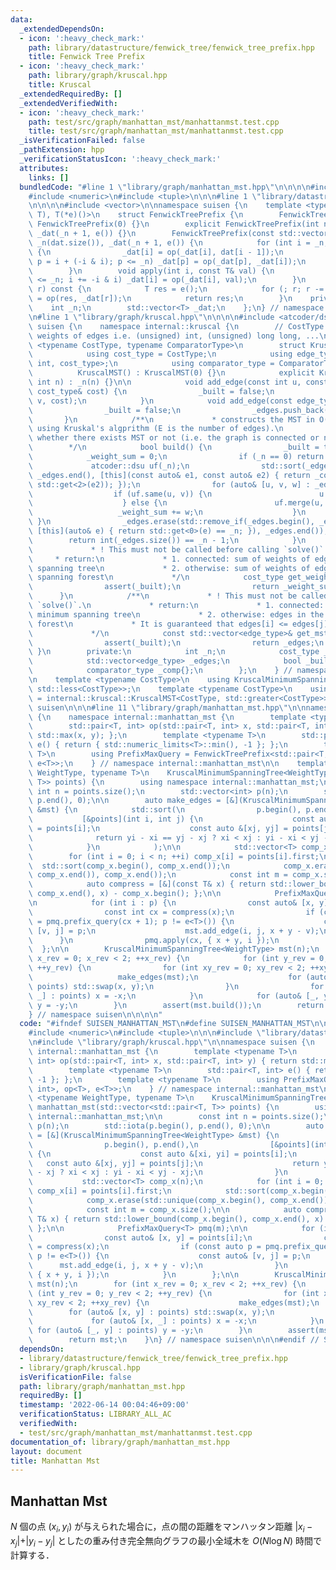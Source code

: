 ```yaml
---
data:
  _extendedDependsOn:
  - icon: ':heavy_check_mark:'
    path: library/datastructure/fenwick_tree/fenwick_tree_prefix.hpp
    title: Fenwick Tree Prefix
  - icon: ':heavy_check_mark:'
    path: library/graph/kruscal.hpp
    title: Kruscal
  _extendedRequiredBy: []
  _extendedVerifiedWith:
  - icon: ':heavy_check_mark:'
    path: test/src/graph/manhattan_mst/manhattanmst.test.cpp
    title: test/src/graph/manhattan_mst/manhattanmst.test.cpp
  _isVerificationFailed: false
  _pathExtension: hpp
  _verificationStatusIcon: ':heavy_check_mark:'
  attributes:
    links: []
  bundledCode: "#line 1 \"library/graph/manhattan_mst.hpp\"\n\n\n\n#include <limits>\n\
    #include <numeric>\n#include <tuple>\n\n\n#line 1 \"library/datastructure/fenwick_tree/fenwick_tree_prefix.hpp\"\
    \n\n\n\n#include <vector>\n\nnamespace suisen {\n    template <typename T, T(*op)(T,\
    \ T), T(*e)()>\n    struct FenwickTreePrefix {\n        FenwickTreePrefix() :\
    \ FenwickTreePrefix(0) {}\n        explicit FenwickTreePrefix(int n) : _n(n),\
    \ _dat(_n + 1, e()) {}\n        FenwickTreePrefix(const std::vector<T> &dat) :\
    \ _n(dat.size()), _dat(_n + 1, e()) {\n            for (int i = _n; i > 0; --i)\
    \ {\n                _dat[i] = op(_dat[i], dat[i - 1]);\n                if (int\
    \ p = i + (-i & i); p <= _n) _dat[p] = op(_dat[p], _dat[i]);\n            }\n\
    \        }\n        void apply(int i, const T& val) {\n            for (++i; i\
    \ <= _n; i += -i & i) _dat[i] = op(_dat[i], val);\n        }\n        T prefix_query(int\
    \ r) const {\n            T res = e();\n            for (; r; r -= -r & r) res\
    \ = op(res, _dat[r]);\n            return res;\n        }\n    private:\n    \
    \    int _n;\n        std::vector<T> _dat;\n    };\n} // namespace suisen\n\n\n\
    \n#line 1 \"library/graph/kruscal.hpp\"\n\n\n\n#include <atcoder/dsu>\n\nnamespace\
    \ suisen {\n    namespace internal::kruscal {\n        // CostType: a type represents\
    \ weights of edges i.e. (unsigned) int, (unsigned) long long, ...\n        template\
    \ <typename CostType, typename ComparatorType>\n        struct KruscalMST {\n\
    \            using cost_type = CostType;\n            using edge_type = std::tuple<int,\
    \ int, cost_type>;\n            using comparator_type = ComparatorType;\n\n  \
    \          KruscalMST() : KruscalMST(0) {}\n            explicit KruscalMST(const\
    \ int n) : _n(n) {}\n\n            void add_edge(const int u, const int v, const\
    \ cost_type& cost) {\n                _built = false;\n                _edges.emplace_back(u,\
    \ v, cost);\n            }\n            void add_edge(const edge_type& e) {\n\
    \                _built = false;\n                _edges.push_back(e);\n     \
    \       }\n            /**\n             * constructs the MST in O(ElogE) time\
    \ using Kruskal's algprithm (E is the number of edges).\n             * return:\
    \ whether there exists MST or not (i.e. the graph is connected or not)\n     \
    \        */\n            bool build() {\n                _built = true;\n    \
    \            _weight_sum = 0;\n                if (_n == 0) return true;\n   \
    \             atcoder::dsu uf(_n);\n                std::sort(_edges.begin(),\
    \ _edges.end(), [this](const auto& e1, const auto& e2) { return _comp(std::get<2>(e1),\
    \ std::get<2>(e2)); });\n                for (auto& [u, v, w] : _edges) {\n  \
    \                  if (uf.same(u, v)) {\n                        u = v = _n;\n\
    \                    } else {\n                        uf.merge(u, v);\n     \
    \                   _weight_sum += w;\n                    }\n               \
    \ }\n                _edges.erase(std::remove_if(_edges.begin(), _edges.end(),\
    \ [this](auto& e) { return std::get<0>(e) == _n; }), _edges.end());\n        \
    \        return int(_edges.size()) == _n - 1;\n            }\n            /**\n\
    \             * ! This must not be called before calling `solve()`.\n        \
    \     * return:\n             * 1. connected: sum of weights of edges in the minimum\
    \ spanning tree\n             * 2. otherwise: sum of weights of edges in the minimum\
    \ spanning forest\n             */\n            cost_type get_weight() const {\n\
    \                assert(_built);\n                return _weight_sum;\n      \
    \      }\n            /**\n             * ! This must not be called before calling\
    \ `solve()`.\n             * return:\n             * 1. connected: edges in the\
    \ minimum spanning tree\n             * 2. otherwise: edges in the minimum spanning\
    \ forest\n             * It is guaranteed that edges[i] <= edges[j] iff i <= j.\n\
    \             */\n            const std::vector<edge_type>& get_mst() const {\n\
    \                assert(_built);\n                return _edges;\n           \
    \ }\n        private:\n            int _n;\n            cost_type _weight_sum;\n\
    \            std::vector<edge_type> _edges;\n            bool _built = false;\n\
    \            comparator_type _comp{};\n        };\n    } // namespace internal::kruscal\n\
    \n    template <typename CostType>\n    using KruscalMinimumSpanningTree = internal::kruscal::KruscalMST<CostType,\
    \ std::less<CostType>>;\n    template <typename CostType>\n    using KruscalMaximumSpanningTree\
    \ = internal::kruscal::KruscalMST<CostType, std::greater<CostType>>;\n} // namespace\
    \ suisen\n\n\n#line 11 \"library/graph/manhattan_mst.hpp\"\n\nnamespace suisen\
    \ {\n    namespace internal::manhattan_mst {\n        template <typename T>\n\
    \        std::pair<T, int> op(std::pair<T, int> x, std::pair<T, int> y) { return\
    \ std::max(x, y); };\n        template <typename T>\n        std::pair<T, int>\
    \ e() { return { std::numeric_limits<T>::min(), -1 }; };\n        template <typename\
    \ T>\n        using PrefixMaxQuery = FenwickTreePrefix<std::pair<T, int>, op<T>,\
    \ e<T>>;\n    } // namespace internal::manhattan_mst\n\n    template <typename\
    \ WeightType, typename T>\n    KruscalMinimumSpanningTree<WeightType> manhattan_mst(std::vector<std::pair<T,\
    \ T>> points) {\n        using namespace internal::manhattan_mst;\n\n        const\
    \ int n = points.size();\n        std::vector<int> p(n);\n        std::iota(p.begin(),\
    \ p.end(), 0);\n\n        auto make_edges = [&](KruscalMinimumSpanningTree<WeightType>\
    \ &mst) {\n            std::sort(\n                p.begin(), p.end(),\n     \
    \           [&points](int i, int j) {\n                    const auto &[xi, yi]\
    \ = points[i];\n                    const auto &[xj, yj] = points[j];\n      \
    \              return yi - xi == yj - xj ? xi < xj : yi - xi < yj - xj;\n    \
    \            }\n            );\n\n            std::vector<T> comp_x(n);\n    \
    \        for (int i = 0; i < n; ++i) comp_x[i] = points[i].first;\n          \
    \  std::sort(comp_x.begin(), comp_x.end());\n            comp_x.erase(std::unique(comp_x.begin(),\
    \ comp_x.end()), comp_x.end());\n            const int m = comp_x.size();\n\n\
    \            auto compress = [&](const T& x) { return std::lower_bound(comp_x.begin(),\
    \ comp_x.end(), x) - comp_x.begin(); };\n\n            PrefixMaxQuery<T> pmq(m);\n\
    \n            for (int i : p) {\n                const auto& [x, y] = points[i];\n\
    \                const int cx = compress(x);\n                if (const auto p\
    \ = pmq.prefix_query(cx + 1); p != e<T>()) {\n                    const auto&\
    \ [v, j] = p;\n                    mst.add_edge(i, j, x + y - v);\n          \
    \      }\n                pmq.apply(cx, { x + y, i });\n            }\n      \
    \  };\n\n        KruscalMinimumSpanningTree<WeightType> mst(n);\n        for (int\
    \ x_rev = 0; x_rev < 2; ++x_rev) {\n            for (int y_rev = 0; y_rev < 2;\
    \ ++y_rev) {\n                for (int xy_rev = 0; xy_rev < 2; ++xy_rev) {\n \
    \                   make_edges(mst);\n                    for (auto& [x, y] :\
    \ points) std::swap(x, y);\n                }\n                for (auto& [x,\
    \ _] : points) x = -x;\n            }\n            for (auto& [_, y] : points)\
    \ y = -y;\n        }\n        assert(mst.build());\n        return mst;\n    }\n\
    } // namespace suisen\n\n\n\n"
  code: "#ifndef SUISEN_MANHATTAN_MST\n#define SUISEN_MANHATTAN_MST\n\n#include <limits>\n\
    #include <numeric>\n#include <tuple>\n\n\n#include \"library/datastructure/fenwick_tree/fenwick_tree_prefix.hpp\"\
    \n#include \"library/graph/kruscal.hpp\"\n\nnamespace suisen {\n    namespace\
    \ internal::manhattan_mst {\n        template <typename T>\n        std::pair<T,\
    \ int> op(std::pair<T, int> x, std::pair<T, int> y) { return std::max(x, y); };\n\
    \        template <typename T>\n        std::pair<T, int> e() { return { std::numeric_limits<T>::min(),\
    \ -1 }; };\n        template <typename T>\n        using PrefixMaxQuery = FenwickTreePrefix<std::pair<T,\
    \ int>, op<T>, e<T>>;\n    } // namespace internal::manhattan_mst\n\n    template\
    \ <typename WeightType, typename T>\n    KruscalMinimumSpanningTree<WeightType>\
    \ manhattan_mst(std::vector<std::pair<T, T>> points) {\n        using namespace\
    \ internal::manhattan_mst;\n\n        const int n = points.size();\n        std::vector<int>\
    \ p(n);\n        std::iota(p.begin(), p.end(), 0);\n\n        auto make_edges\
    \ = [&](KruscalMinimumSpanningTree<WeightType> &mst) {\n            std::sort(\n\
    \                p.begin(), p.end(),\n                [&points](int i, int j)\
    \ {\n                    const auto &[xi, yi] = points[i];\n                 \
    \   const auto &[xj, yj] = points[j];\n                    return yi - xi == yj\
    \ - xj ? xi < xj : yi - xi < yj - xj;\n                }\n            );\n\n \
    \           std::vector<T> comp_x(n);\n            for (int i = 0; i < n; ++i)\
    \ comp_x[i] = points[i].first;\n            std::sort(comp_x.begin(), comp_x.end());\n\
    \            comp_x.erase(std::unique(comp_x.begin(), comp_x.end()), comp_x.end());\n\
    \            const int m = comp_x.size();\n\n            auto compress = [&](const\
    \ T& x) { return std::lower_bound(comp_x.begin(), comp_x.end(), x) - comp_x.begin();\
    \ };\n\n            PrefixMaxQuery<T> pmq(m);\n\n            for (int i : p) {\n\
    \                const auto& [x, y] = points[i];\n                const int cx\
    \ = compress(x);\n                if (const auto p = pmq.prefix_query(cx + 1);\
    \ p != e<T>()) {\n                    const auto& [v, j] = p;\n              \
    \      mst.add_edge(i, j, x + y - v);\n                }\n                pmq.apply(cx,\
    \ { x + y, i });\n            }\n        };\n\n        KruscalMinimumSpanningTree<WeightType>\
    \ mst(n);\n        for (int x_rev = 0; x_rev < 2; ++x_rev) {\n            for\
    \ (int y_rev = 0; y_rev < 2; ++y_rev) {\n                for (int xy_rev = 0;\
    \ xy_rev < 2; ++xy_rev) {\n                    make_edges(mst);\n            \
    \        for (auto& [x, y] : points) std::swap(x, y);\n                }\n   \
    \             for (auto& [x, _] : points) x = -x;\n            }\n           \
    \ for (auto& [_, y] : points) y = -y;\n        }\n        assert(mst.build());\n\
    \        return mst;\n    }\n} // namespace suisen\n\n\n#endif // SUISEN_MANHATTAN_MST\n"
  dependsOn:
  - library/datastructure/fenwick_tree/fenwick_tree_prefix.hpp
  - library/graph/kruscal.hpp
  isVerificationFile: false
  path: library/graph/manhattan_mst.hpp
  requiredBy: []
  timestamp: '2022-06-14 00:04:46+09:00'
  verificationStatus: LIBRARY_ALL_AC
  verifiedWith:
  - test/src/graph/manhattan_mst/manhattanmst.test.cpp
documentation_of: library/graph/manhattan_mst.hpp
layout: document
title: Manhattan Mst
---
```

## Manhattan Mst

$N$ 個の点 $(x_i,y_i)$ が与えられた場合に，点の間の距離をマンハッタン距離 $\vert x _ i - x _ j\vert + \vert y _ i - y _ j\vert$ としたの重み付き完全無向グラフの最小全域木を $O(N\log N)$ 時間で計算する．
